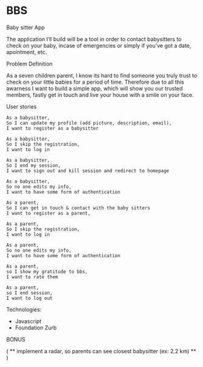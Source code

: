 # BBS

 Baby sitter App

The application I’ll build will be a tool in order to contact  babysitters  to check on your baby, incase of emergencies or simply if you’ve got a date, apointment, etc.

Problem Definition

As a seven children parent, I know its hard to find someone you truly trust to check on your little babies for a period of time. Therefore due to all this awarness I want to build a simple app, which will show you our trusted members, fastly get in touch and live your house with a smile on your face.

User stories


```
As a babysitter,
So I can update my profile (add picture, description, email),
I want to register as a babysitter
```
```
As a babysitter,
So I skip the registration,
I want to log in
```
```
As a babysitter,
So I end my session,
I want to sign out and kill session and redirect to homepage
```
```
As a babysitter,
So no one edits my info,
I want to have some form of authentication
```
```
As a parent,
So I can get in touch & contact with the baby sitters
I want to register as a parent,
```
```
As a parent,
So I skip the registration,
I want to log in
```
```
As a parent,
So no one edits my info,
I want to have some form of authentication
```
```
As a parent,
so I show my gratitude to bbs,
I want to rate them
```
```
As a parent,
so I end session,
I want to log out
```


Technologies: 

- Javascript
- Foundation Zurb

BONUS

( **  implement a radar, so parents can see closest babysitter (ex: 2.2 km) ** )

